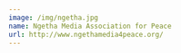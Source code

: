 ```yaml
---
image: /img/ngetha.jpg      
name: Ngetha Media Association for Peace 
url: http://www.ngethamedia4peace.org/
---
```


